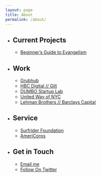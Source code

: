 ```yaml
---
layout: page
title: About
permalink: /about/
---
```



<ul>
  <li>
    <h2 id="what-im-working-on">Current Projects</h2>
    <ul>
      <li><a href="https://johncoghlan.github.io/evangelism/">Beginner’s Guide to Evangelism</a></li>
    </ul>
  </li>
  <li>
    <h2 id="where-ive-been">Work</h2>
    <ul>
      <li><a href="https://medium.com/grubhub-bytes">Grubhub</a></li>
      <li><a href="http://tech.gilt.com">HBC Digital // Gilt</a></li>
      <li><a href="https://twitter.com/dumbostartuplab">DUMBO Startup Lab</a></li>
      <li><a href="https://www.flickr.com/photos/unitedwaynyc/albums/72157625136096119/page4">United Way of NYC</a></li>
      <li><a href="https://en.wikipedia.org/wiki/Bankruptcy_of_Lehman_Brothers">Lehman Brothers // Barclays Capital</a></li>
    </ul>
  </li>
  <li>
    <h2 id="service">Service</h2>
    <ul>
      <li><a href="https://nyc.surfrider.org">Surfrider Foundation</a></li>
      <li><a href="http://americorps.gov/">AmeriCorps</a></li>
    </ul>
  </li>
  <li>
    <h2 id="get-in-touch">Get in Touch</h2>
    <ul>
      <li><a href="mailto:jcoghlan@grubhub.com">Email me</a></li>
      <li><a href="http://twitter.com/john_cogs">Follow On Twitter</a></li>
    </ul>
  </li>
</ul>
